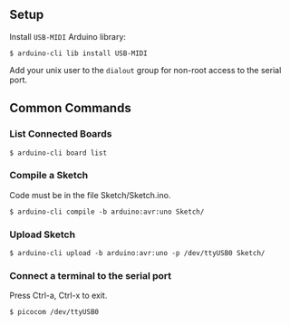 ## Setup

Install `USB-MIDI` Arduino library:
```
$ arduino-cli lib install USB-MIDI
```

Add your unix user to the `dialout` group for non-root access to the serial
port.

## Common Commands

### List Connected Boards

```
$ arduino-cli board list
```

### Compile a Sketch

Code must be in the file Sketch/Sketch.ino.
```
$ arduino-cli compile -b arduino:avr:uno Sketch/
```

### Upload Sketch

```
$ arduino-cli upload -b arduino:avr:uno -p /dev/ttyUSB0 Sketch/
```

### Connect a terminal to the serial port

Press Ctrl-a, Ctrl-x to exit.

```
$ picocom /dev/ttyUSB0
```
